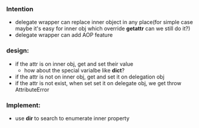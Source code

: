### Intention
* delegate wrapper can replace inner object in any place(for simple case maybe it's easy for inner obj which override __getattr__ can we still do it?)
* delegate wrapper can add AOP feature

### design:
* if the attr is on inner obj, get and set their value
  * how about the special varialbe like __dict__?
* if the attr is not on inner obj, get and set it on delegation obj
* if the attr is not exist, when set set it on delegate obj, we get throw AttributeError


### Implement:
* use **dir** to search to enumerate inner property
